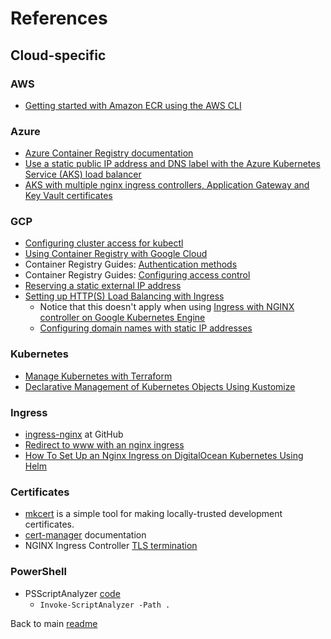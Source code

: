 # References

## Cloud-specific

### AWS

- [Getting started with Amazon ECR using the AWS CLI](https://docs.aws.amazon.com/AmazonECR/latest/userguide/getting-started-cli.html)

### Azure

- [Azure Container Registry documentation](https://docs.microsoft.com/en-us/azure/container-registry/)
- [Use a static public IP address and DNS label with the Azure Kubernetes Service (AKS) load balancer](https://docs.microsoft.com/en-us/azure/aks/static-ip)
- [AKS with multiple nginx ingress controllers, Application Gateway and Key Vault certificates](https://blog.hjgraca.com/aks-with-multiple-nginx-ingress-controllers-application-gateway-and-key-vault-certificates)

### GCP

- [Configuring cluster access for kubectl](https://cloud.google.com/kubernetes-engine/docs/how-to/cluster-access-for-kubectl)
- [Using Container Registry with Google Cloud](https://cloud.google.com/container-registry/docs/using-with-google-cloud-platform)
- Container Registry Guides: [Authentication methods](https://cloud.google.com/container-registry/docs/advanced-authentication)
- Container Registry Guides: [Configuring access control](https://cloud.google.com/container-registry/docs/access-control)
- [Reserving a static external IP address](https://cloud.google.com/compute/docs/ip-addresses/reserve-static-external-ip-address#gcloud)
- [Setting up HTTP(S) Load Balancing with Ingress](https://cloud.google.com/kubernetes-engine/docs/tutorials/http-balancer)
  - Notice that this doesn't apply when using [Ingress with NGINX controller on Google Kubernetes Engine](https://cloud.google.com/community/tutorials/nginx-ingress-gke)
  - [Configuring domain names with static IP addresses](https://cloud.google.com/kubernetes-engine/docs/tutorials/configuring-domain-name-static-ip)

### Kubernetes

- [Manage Kubernetes with Terraform](https://learn.hashicorp.com/collections/terraform/kubernetes)
- [Declarative Management of Kubernetes Objects Using Kustomize](https://kubernetes.io/docs/tasks/manage-kubernetes-objects/kustomization/)

### Ingress

- [ingress-nginx](https://github.com/kubernetes/ingress-nginx/tree/master/charts/ingress-nginx) at GitHub
- [Redirect to www with an nginx ingress](https://www.informaticsmatters.com/blog/2020/06/03/redirecting-to-www.html)
- [How To Set Up an Nginx Ingress on DigitalOcean Kubernetes Using Helm](https://www.digitalocean.com/community/tutorials/how-to-set-up-an-nginx-ingress-on-digitalocean-kubernetes-using-helm)

### Certificates

- [mkcert](https://github.com/FiloSottile/mkcert) is a simple tool for making locally-trusted development certificates.
- [cert-manager](https://cert-manager.io/docs/installation/kubernetes/) documentation
- NGINX Ingress Controller [TLS termination](https://kubernetes.github.io/ingress-nginx/examples/tls-termination/)

### PowerShell

- PSScriptAnalyzer [code](https://github.com/PowerShell/PSScriptAnalyzer)
  - `Invoke-ScriptAnalyzer -Path .`

Back to main [readme](../README.md)
